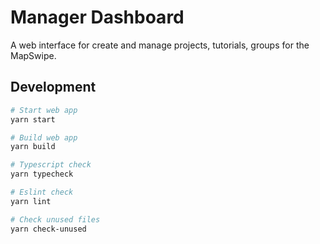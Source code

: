 # Manager Dashboard
A web interface for create and manage
projects, tutorials, groups for the MapSwipe.

## Development

```bash
# Start web app
yarn start

# Build web app
yarn build

# Typescript check
yarn typecheck

# Eslint check
yarn lint

# Check unused files
yarn check-unused

```
